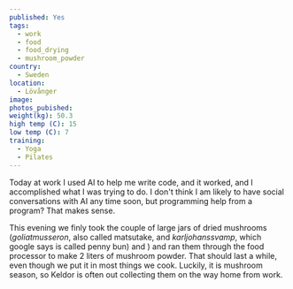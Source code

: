 ```yaml
---
published: Yes
tags:
  - work
  - food
  - food_drying
  - mushroom_powder
country:
  - Sweden
location:
  - Lövånger
image:
photos_pubished:
weight(kg): 50.3
high temp (C): 15
low temp (C): 7
training:
  - Yoga
  - Pilates
---
```

Today at work I used AI to help me write code, and it worked, and I accomplished what I was trying to do. I don't think I am likely to have social conversations with AI any time soon, but programming help from a program? That makes sense. 

This evening we finly took the couple of large jars of dried mushrooms (*goliatmusseron*, also called matsutake, and *karljohanssvamp*, which google says is called penny bun)
and ) and ran them through the food processor to make 2 liters of mushroom powder. That should last a while, even though we put it in most things we cook. Luckily, it is mushroom season, so Keldor is often out collecting them on the way home from work.